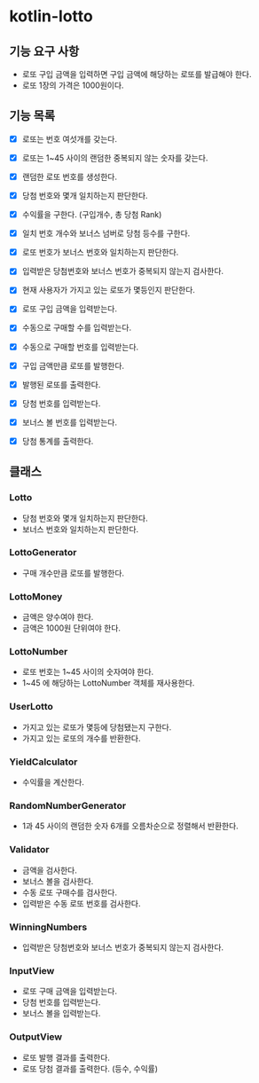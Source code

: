 # kotlin-lotto

## 기능 요구 사항

- 로또 구입 금액을 입력하면 구입 금액에 해당하는 로또를 발급해야 한다.
- 로또 1장의 가격은 1000원이다.

## 기능 목록

- [x] 로또는 번호 여섯개를 갖는다.
- [x] 로또는 1~45 사이의 랜덤한 중복되지 않는 숫자를 갖는다.
- [x] 랜덤한 로또 번호를 생성한다.
- [x] 당첨 번호와 몇개 일치하는지 판단한다.
- [x] 수익률을 구한다. (구입개수, 총 당첨 Rank)
- [x] 일치 번호 개수와 보너스 넘버로 당첨 등수를 구한다.
- [x] 로또 번호가 보너스 번호와 일치하는지 판단한다.
- [x] 입력받은 당첨번호와 보너스 번호가 중복되지 않는지 검사한다.
- [x] 현재 사용자가 가지고 있는 로또가 몇등인지 판단한다.

- [x] 로또 구입 금액을 입력받는다.
- [x] 수동으로 구매할 수를 입력받는다.
- [x] 수동으로 구매할 번호를 입력받는다.
- [x] 구입 금액만큼 로또를 발행한다.
- [x] 발행된 로또를 출력한다.
- [x] 당첨 번호를 입력받는다.
- [x] 보너스 볼 번호를 입력받는다.
- [x] 당첨 통계를 출력한다.

## 클래스

### Lotto

- 당첨 번호와 몇개 일치하는지 판단한다.
- 보너스 번호와 일치하는지 판단한다.

### LottoGenerator

- 구매 개수만큼 로또를 발행한다.

### LottoMoney
- 금액은 양수여야 한다.
- 금액은 1000원 단위여야 한다.

### LottoNumber

- 로또 번호는 1~45 사이의 숫자여야 한다.
- 1~45 에 해당하는 LottoNumber 객체를 재사용한다.

### UserLotto

- 가지고 있는 로또가 몇등에 당첨됐는지 구한다.
- 가지고 있는 로또의 개수를 반환한다.

### YieldCalculator

- 수익률을 계산한다.

### RandomNumberGenerator

- 1과 45 사이의 랜덤한 숫자 6개를 오름차순으로 정렬해서 반환한다.

### Validator

- 금액을 검사한다.
- 보너스 볼을 검사한다.
- 수동 로또 구매수를 검사한다.
- 입력받은 수동 로또 번호를 검사한다.

### WinningNumbers

- 입력받은 당첨번호와 보너스 번호가 중복되지 않는지 검사한다.

### InputView

- 로또 구매 금액을 입력받는다.
- 당첨 번호를 입력받는다.
- 보너스 볼을 입력받는다.

### OutputView

- 로또 발행 결과를 출력한다.
- 로또 당첨 결과를 출력한다. (등수, 수익률)